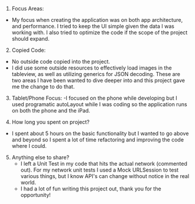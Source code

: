 


1. Focus Areas:
- My focus when creating the application was on both app architecture, and performance. I tried to keep the UI simple given the data I was working with. I also tried to optimize the code if the scope of the project should expand.  

2. Copied Code:
- No outside code copied into the project.
- I did use some outside resources to effectively load images in the tableview, as well as utilizing generics for JSON decoding. These are two areas I have been wanted to dive deeper into and this project gave me the change to do that.

3. Tablet/Phone Focus:
-I focused on the phone while developing but I used programatic autoLayout while I was coding so the application runs on both the phone and the iPad.

4. How long you spent on project?
- I spent about 5 hours on the basic functionality but I wanted to go above and beyond so I spent a lot of time refactoring and improving the code where I could. 

5. Anything else to share?
    - I left a Unit Test in my code that hits the actual network (commented out). For my network unit tests I used a Mock URLSession to test various things, but I know API's can change without notice in the real world.
    - I had a lot of fun writing this project out, thank you for the opportunity!
